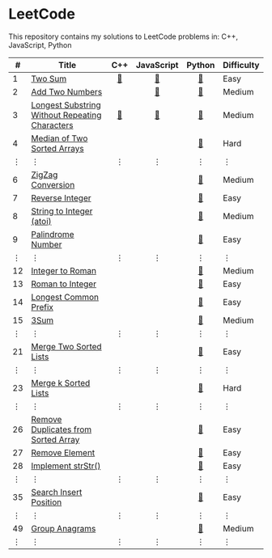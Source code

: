 # LeetCode

This repository contains my solutions to LeetCode problems in:
C++,
JavaScript,
Python

\# | Title | C++ | JavaScript | Python | Difficulty
-- | ------ |:---:|:----------:|:------:| ----------
 1 | [Two Sum](https://leetcode.com/problems/two-sum/) | [:page_facing_up:](cpp/prob_1.cpp) | [:page_facing_up:](js/prob_1.js) | [:page_facing_up:](py/prob_1.py) | Easy
 2 | [Add Two Numbers](https://leetcode.com/problems/add-two-numbers/) | | [:page_facing_up:](js/prob_2.js) | [:page_facing_up:](py/prob_2.py) | Medium
 3 | [Longest Substring Without Repeating Characters](https://leetcode.com/problems/longest-substring-without-repeating-characters/) | [:page_facing_up:](cpp/prob_3.cpp) | [:page_facing_up:](js/prob_3.js) | [:page_facing_up:](py/prob_3.py) | Medium
 4 | [Median of Two Sorted Arrays](https://leetcode.com/problems/median-of-two-sorted-arrays/) | | | [:page_facing_up:](py/prob_4.py) | Hard
 &#x22EE; | &#x22EE; | &#x22EE; | &#x22EE; | &#x22EE; | &#x22EE;
 6 | [ZigZag Conversion](https://leetcode.com/problems/zigzag-conversion/) | | | [:page_facing_up:](py/prob_6.py) | Medium
 7 | [Reverse Integer](https://leetcode.com/problems/reverse-integer/) | | | [:page_facing_up:](py/prob_7.py) | Easy
 8 | [String to Integer (atoi)](https://leetcode.com/problems/string-to-integer-atoi/) | | | [:page_facing_up:](py/prob_8.py) | Medium
 9 | [Palindrome Number](https://leetcode.com/problems/palindrome-number/) | | | [:page_facing_up:](py/prob_9.py) | Easy
 &#x22EE; | &#x22EE; | &#x22EE; | &#x22EE; | &#x22EE; | &#x22EE;
 12 | [Integer to Roman](https://leetcode.com/problems/integer-to-roman/) | | | [:page_facing_up:](py/prob_12.py) | Medium
 13 | [Roman to Integer](https://leetcode.com/problems/roman-to-integer/) | | | [:page_facing_up:](py/prob_13.py) | Easy
 14 | [Longest Common Prefix](https://leetcode.com/problems/longest-common-prefix/) | | | [:page_facing_up:](py/prob_14.py) | Easy
 15 | [3Sum](https://leetcode.com/problems/3sum/) | | | [:page_facing_up:](py/prob_15.py) | Medium 
 &#x22EE; | &#x22EE; | &#x22EE; | &#x22EE; | &#x22EE; | &#x22EE;
 21 | [Merge Two Sorted Lists](https://leetcode.com/problems/merge-two-sorted-lists/) | | | [:page_facing_up:](py/prob_21.py) | Easy
 &#x22EE; | &#x22EE; | &#x22EE; | &#x22EE; | &#x22EE; | &#x22EE;
 23 | [Merge k Sorted Lists](https://leetcode.com/problems/merge-k-sorted-lists/) | | | [:page_facing_up:](py/prob_23.py) | Hard
 &#x22EE; | &#x22EE; | &#x22EE; | &#x22EE; | &#x22EE; | &#x22EE;
 26 | [Remove Duplicates from Sorted Array](https://leetcode.com/problems/remove-duplicates-from-sorted-array/) | | | [:page_facing_up:](py/prob_26.py) | Easy
 27 | [Remove Element](https://leetcode.com/problems/remove-element/) | | | [:page_facing_up:](py/prob_27.py) | Easy
 28 | [Implement strStr()](https://leetcode.com/problems/implement-strstr/) | | | [:page_facing_up:](py/prob_28.py) | Easy
 &#x22EE; | &#x22EE; | &#x22EE; | &#x22EE; | &#x22EE; | &#x22EE;
 35 | [Search Insert Position](https://leetcode.com/problems/search-insert-position/) | | | [:page_facing_up:](py/prob_35.py) | Easy
 &#x22EE; | &#x22EE; | &#x22EE; | &#x22EE; | &#x22EE; | &#x22EE;
 49 | [Group Anagrams](https://leetcode.com/problems/group-anagrams/) | | | [:page_facing_up:](py/prob_49.py) | Medium
 &#x22EE; | &#x22EE; | &#x22EE; | &#x22EE; | &#x22EE; | &#x22EE;